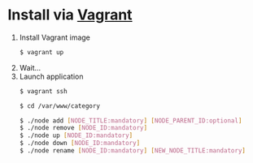 Install via [Vagrant](https://www.vagrantup.com)
====================
1. Install Vagrant image
    ```bash
    $ vagrant up
    ```
2. Wait...
3. Launch application
    ```bash
    $ vagrant ssh
    
    $ cd /var/www/category
    
    $ ./node add [NODE_TITLE:mandatory] [NODE_PARENT_ID:optional]
    $ ./node remove [NODE_ID:mandatory]
    $ ./node up [NODE_ID:mandatory]
    $ ./node down [NODE_ID:mandatory]
    $ ./node rename [NODE_ID:mandatory] [NEW_NODE_TITLE:mandatory]
    ```
